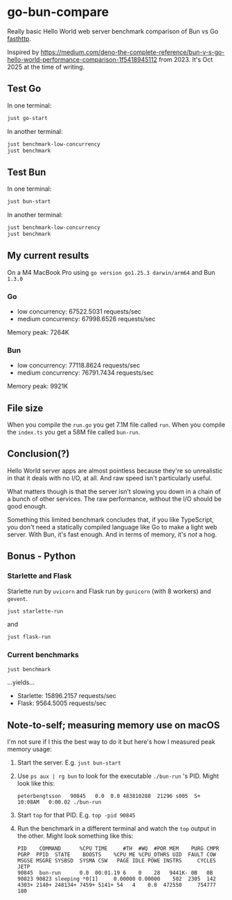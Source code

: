 # go-bun-compare

Really basic Hello World web server benchmark comparison of Bun vs Go [fasthttp](github.com/valyala/fasthttp).

Inspired by https://medium.com/deno-the-complete-reference/bun-v-s-go-hello-world-performance-comparison-1f5418945112 from 2023.
It's Oct 2025 at the time of writing.

## Test Go

In one terminal:

```bash
just go-start
```

In another terminal:

```bash
just benchmark-low-concurrency
just benchmark
```

## Test Bun

In one terminal:

```bash
just bun-start
```

In another terminal:

```bash
just benchmark-low-concurrency
just benchmark
```

## My current results

On a M4 MacBook Pro
using `go version go1.25.3 darwin/arm64` and Bun `1.3.0`

### Go

- low concurrency: 67522.5031 requests/sec
- medium concurrency: 67998.6526 requests/sec

Memory peak: 7264K

### Bun

- low concurrency: 77118.8624 requests/sec
- medium concurrency: 76791.7434 requests/sec

Memory peak: 9921K

## File size

When you compile the `run.go` you get 7.1M file called `run`.
When you compile the `index.ts` you get a 58M file called `bun-run`.

## Conclusion(?)

Hello World server apps are almost pointless because they're so unrealistic in that it deals with no I/O, at all.
And raw speed isn't particularly useful.

What matters though is that the server isn't slowing you down in a chain of a bunch of
other services. The raw performance, without the I/O should be good enough.

Something this limited benchmark concludes that, if you like TypeScript, you don't need a statically
compiled language like Go to make a light web server. With Bun, it's fast enough. And in terms of
memory, it's *not* a hog.


## Bonus - Python

### Starlette and Flask

Starlette run by `uvicorn` and Flask run by `gunicorn` (with 8 workers) and `gevent`.

```bash
just starlette-run
```

and

```bash
just flask-run
```

### Current benchmarks

```bash
just benchmark
```

...yields...

- Starlette: 15896.2157 requests/sec
- Flask: 9564.5005 requests/sec

## Note-to-self; measuring memory use on macOS

I'm not sure if I this the best way to do it but here's how I measured peak memory usage:

1. Start the server. E.g. `just bun-start`
1. Use `ps aux | rg bun` to look for the executable `./bun-run` 's PID.
   Might look like this:

   ```text
   peterbengtsson   90845   0.0  0.0 483810288  21296 s005  S+   10:08AM   0:00.02 ./bun-run
   ```

1. Start `top` for that PID. E.g. `top -pid 90845`
1. Run the benchmark in a different terminal and watch the `top` output in the other.
   Might look something like this:

   ```text
   PID    COMMAND      %CPU TIME     #TH  #WQ  #POR MEM    PURG CMPR PGRP  PPID  STATE    BOOSTS    %CPU_ME %CPU_OTHRS UID  FAULT COW  MSGSE MSGRE SYSBSD  SYSMA CSW   PAGE IDLE POWE INSTRS     CYCLES     JETP
   90845  bun-run      0.0  00:01.19 6    0    28   9441K- 0B   0B   90823 90823 sleeping *0[1]     0.00000 0.00000    502  2305  142  4303+ 2140+ 248134+ 7459+ 5141+ 54   4    0.0  472550     754777     180
   ```


